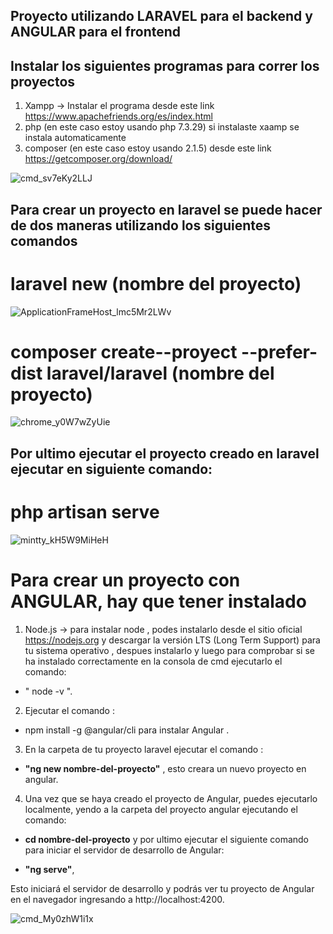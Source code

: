 
## Proyecto utilizando LARAVEL para el **backend** y ANGULAR para el **frontend**

## Instalar los siguientes programas para correr los proyectos

1)  Xampp -> Instalar el programa desde este link https://www.apachefriends.org/es/index.html
3)  php (en este caso estoy usando php 7.3.29)  si instalaste xaamp se instala automaticamente 
4)  composer (en este caso estoy usando 2.1.5) desde este link https://getcomposer.org/download/

![cmd_sv7eKy2LLJ](https://user-images.githubusercontent.com/17895688/129987263-c2f1c753-d0c9-426b-8801-2b8185626b5b.png)

## Para crear un proyecto en laravel se puede hacer de dos maneras utilizando los siguientes comandos

# laravel new (nombre del proyecto)
   ![ApplicationFrameHost_lmc5Mr2LWv](https://user-images.githubusercontent.com/17895688/129988281-604e4115-607d-4f93-8d05-4fc5d4660c53.png)
   
# composer create--proyect --prefer-dist laravel/laravel (nombre del proyecto)
![chrome_y0W7wZyUie](https://user-images.githubusercontent.com/17895688/129988660-5b9c2739-541e-48cc-9932-55c948e27f8f.png)

## Por ultimo ejecutar el proyecto creado en laravel ejecutar en siguiente comando: 

# php artisan serve

![mintty_kH5W9MiHeH](https://user-images.githubusercontent.com/17895688/129988929-8a5349d0-9e83-4f98-92aa-a35a33570c2c.png)

# Para crear un proyecto con ANGULAR, hay que tener instalado 
 
1) Node.js -> para instalar node , podes instalarlo desde el sitio oficial https://nodejs.org y descargar la versión LTS (Long Term Support) para tu sistema operativo , despues instalarlo y luego para comprobar si se ha instalado correctamente en la consola de cmd ejecutarlo el comando:

-  " node -v ".
  
2) Ejecutar el comando :

-  npm install -g @angular/cli  para instalar Angular .

3) En la carpeta de tu proyecto laravel  ejecutar el comando :

- **"ng new nombre-del-proyecto"** , esto creara un nuevo proyecto en angular.

4) Una vez que se haya creado el proyecto de Angular, puedes ejecutarlo localmente, yendo a la carpeta del proyecto angular ejecutando el comando:
 
- **cd nombre-del-proyecto**  y por ultimo ejecutar el siguiente comando para iniciar el servidor de desarrollo de Angular:
 
- **"ng serve"**,

 Esto iniciará el servidor de desarrollo y podrás ver tu proyecto de Angular en el navegador ingresando a http://localhost:4200.

 ![cmd_My0zhW1i1x](https://github.com/maximilianofni/Proyectos-con-Laravel-Angular/assets/17895688/2d999347-386e-4ead-b061-116a700dfd5b)

